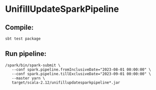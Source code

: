 # UnifillUpdateSparkPipeline

## Compile:
    sbt test package

## Run pipeline:
    /spark/bin/spark-submit \
       --conf spark.pipeline.fromInclusiveDate="2023-08-01 00:00:00" \
       --conf spark.pipeline.tillExclusiveDate="2023-09-01 00:00:00" \
       --master yarn \
       target/scala-2.12/unifillupdatesparkpipeline*.jar